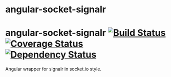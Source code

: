 # angular-socket-signalr


# angular-socket-signalr [![Build Status](https://travis-ci.org/roylee0704/angular-socket-signalr.svg?branch=master)](https://travis-ci.org/roylee0704/angular-socket-signalr) [![Coverage Status](https://coveralls.io/repos/roylee0704/angular-socket-signalr/badge.png?branch=master)](https://coveralls.io/r/roylee0704/angular-socket-signalr?branch=master) [![Dependency Status](https://gemnasium.com/roylee0704/angular-socket-signalr.svg)](https://gemnasium.com/roylee0704/angular-socket-signalr)


Angular wrapper for signalr in socket.io style.

